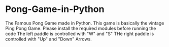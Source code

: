 # Pong-Game-in-Python
The Famous Pong Game made in Python.
This game is basically the vintage Ping Pong Game.
Please install the required modules before running the code
The left paddle is controlled with "W" and "S"
THe right paddle is controlled with "Up" and "Down" Arrows.
